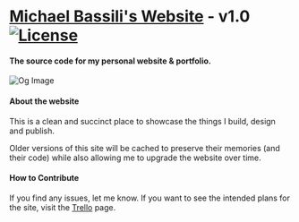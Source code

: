 # [Michael Bassili's Website](http://bassi.li) - v1.0 [![License](http://img.shields.io/:license-mit-blue.svg)](http://doge.mit-license.org)
#### The source code for my personal website & portfolio.

![Og Image](https://github.com/Mikajis/portfolio/blob/gh-pages/assets/og.jpg "Og Image")

#### About the website
This is a clean and succinct place to showcase the things I build, design and publish.

Older versions of this site will be cached to preserve their memories (and their code) while also allowing me to upgrade the website over time.

#### How to Contribute
If you find any issues, let me know. If you want to see the intended plans for the site, visit the [Trello](https://trello.com/b/PFlevudr) page.
